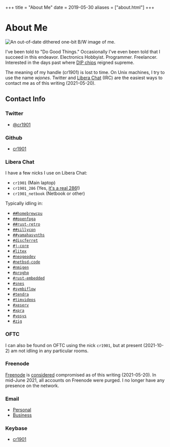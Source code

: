 +++
title = "About Me"
date = 2019-05-30
aliases = ["about.html"]
+++

# About Me
![An out-of-date dithered one-bit B/W image of me.](me_hgc_fir.png)

I've been told to "Do Good Things." Occasionally I've even been told that I
succeed in this endeavor. Electronics Hobbyist. Programmer. Freelancer.
Interested in the days past where [DIP chips](https://en.wikipedia.org/wiki/Dual_in-line_package)
reigned supreme.

The meaning of my handle (cr1901) is lost to time. On Unix machines, I try to
use the name _wjones_. Twitter and [Libera Chat](https://libera.chat) (IRC) are
the easiest ways to contact me as of this writing (2021-05-20).

## Contact Info
### Twitter
* [@cr1901](https://twitter.com/cr1901)

### Github
* [cr1901](https://github.com/cr1901)

### Libera Chat
I have a few nicks I use on Libera Chat:
* `cr1901` (Main laptop)
* `cr1901_286` (Yes, [it's a real 286](https://www.youtube.com/watch?v=rCEGX4hrvWg)!)
* `cr1901_netbook` (Netbook or other)

Typically idling in:
* [`##homebrewcpu`](https://web.libera.chat/?nick=Guest?##homebrewcpu)
* [`##openfpga`](https://web.libera.chat/?nick=Guest?##openfpga)
* [`##rust-retro`](https://web.libera.chat/?nick=Guest?##rust-retro)
* [`##sillycon`](https://web.libera.chat/?nick=Guest?##sillycon)
* [`##yamahasynths`](https://web.libera.chat/?nick=Guest?##yamahasynths)
* [`#discferret`](https://web.libera.chat/?nick=Guest?#discferret)
* [`#j-core`](https://web.libera.chat/?nick=Guest?#j-core)
* [`#litex`](https://web.libera.chat/?nick=Guest?#litex)
* [`#neogeodev`](https://web.libera.chat/?nick=Guest?#neogeodev)
* [`#netbsd-code`](https://web.libera.chat/?nick=Guest?#netbsd-code)
* [`#nmigen`](https://web.libera.chat/?nick=Guest?#nmigen)
* [`#proghq`](https://web.libera.chat/?nick=Guest?#proghq)
* [`#rust-embedded`](https://web.libera.chat/?nick=Guest?#rust-embedded)
* [`#snes`](https://web.libera.chat/?nick=Guest?#snes)
* [`#symbiflow`](https://web.libera.chat/?nick=Guest?#symbiflow)
* [`#tendra`](https://web.libera.chat/?nick=Guest?#tendra)
* [`#timvideos`](https://web.libera.chat/?nick=Guest?#timvideos)
* [`#xeserv`](https://web.libera.chat/?nick=Guest?#xeserv)
* [`#xpra`](https://web.libera.chat/?nick=Guest?#xpra)
* [`#yosys`](https://web.libera.chat/?nick=Guest?#yosys)
* [`#zig`](https://web.libera.chat/?nick=Guest?#zig)

### OFTC
I can also be found on OFTC using the nick `cr1901`, but at present (2021-10-2)
am not idling in any particular rooms.

### Freenode
[Freenode](https://freenode.net) is [considered](https://gist.github.com/joepie91/df80d8d36cd9d1bde46ba018af497409)
compromised as of this writing (2021-05-20). In mid-June 2021, all accounts on
Freenode were purged. I no longer have any presence on the network.

### Email
* [Personal](mailto:thor0505@comcast.net)
* [Business](mailto:wjones@wdj-consulting.com)

### Keybase
* [cr1901](https://keybase.io/cr1901)
